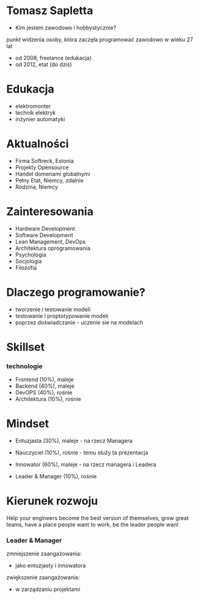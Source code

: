 # Tomasz Sapletta

+ Kim jestem zawodowo i hobbystycznie? 

punkt widzenia osoby, która zaczęła programować zawodowo w wieku 27 lat
  
+ od 2008, freelance (edukacja)
+ od 2012, etat (do dziś)

# Edukacja

+ elektromonter
+ technik elektryk
+ inżynier automatyki

# Aktualności

+ Firma Softreck, Estonia
+ Projekty Opensource
+ Handel domenami globalnymi
+ Pełny Etat, Niemcy, zdalnie 
+ Rodzina, Niemcy


# Zainteresowania
+ Hardware Development
+ Software Development
+ Lean Management, DevOps
+ Architektura oprogramowania
+ Psychologia
+ Socjologia
+ Filozofia


# Dlaczego programowanie?

+ tworzenie i testowanie modeli
+ testowanie i proptotypowanie modeli
+ poprzez doświadczanie - uczenie sie na modelach


# Skillset 

### technologie

+ Frontend (10%), maleje
+ Backend (40%), maleje
+ DevOPS (40%), rośnie
+ Architektura (10%), rośnie

# Mindset

[comment]: <> (Każdy z nas ma w różnych tematach różne punkty widzenia:)

+ Entuzjasta (30%), maleje - na rzecz Managera

+ Nauczyciel (10%), rośnie - temu służy ta prezentacja

+ Innowator (60%), maleje - na rzecz managera i Leadera

+ Leader & Manager (10%), rośnie


# Kierunek rozwoju
Help your engineers become the best version of themselves,
grow great teams, have a place people want to work, be the leader people want

### Leader & Manager

zmniejszenie zaangażowania:
+ jako entuzjasty i innowatora


zwiększenie zaangażowania:
+ w zarządzaniu projektami




